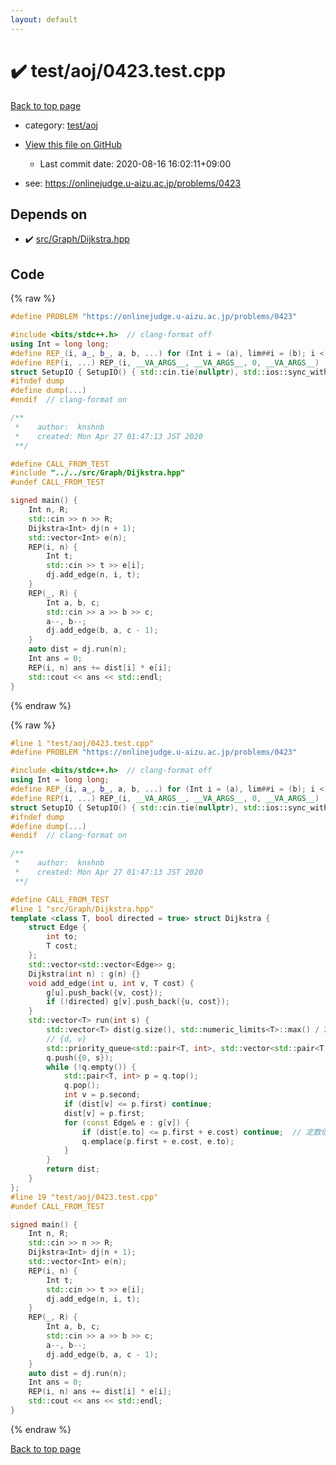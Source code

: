 ```yaml
---
layout: default
---
```


<!-- mathjax config similar to math.stackexchange -->
<script type="text/javascript" async
  src="https://cdnjs.cloudflare.com/ajax/libs/mathjax/2.7.5/MathJax.js?config=TeX-MML-AM_CHTML">
</script>
<script type="text/x-mathjax-config">
  MathJax.Hub.Config({
    TeX: { equationNumbers: { autoNumber: "AMS" }},
    tex2jax: {
      inlineMath: [ ['$','$'] ],
      processEscapes: true
    },
    "HTML-CSS": { matchFontHeight: false },
    displayAlign: "left",
    displayIndent: "2em"
  });
</script>

<script type="text/javascript" src="https://cdnjs.cloudflare.com/ajax/libs/jquery/3.4.1/jquery.min.js"></script>
<script src="https://cdn.jsdelivr.net/npm/jquery-balloon-js@1.1.2/jquery.balloon.min.js" integrity="sha256-ZEYs9VrgAeNuPvs15E39OsyOJaIkXEEt10fzxJ20+2I=" crossorigin="anonymous"></script>
<script type="text/javascript" src="../../../assets/js/copy-button.js"></script>
<link rel="stylesheet" href="../../../assets/css/copy-button.css" />


# :heavy_check_mark: test/aoj/0423.test.cpp

<a href="../../../index.html">Back to top page</a>

* category: <a href="../../../index.html#0d0c91c0cca30af9c1c9faef0cf04aa9">test/aoj</a>
* <a href="{{ site.github.repository_url }}/blob/master/test/aoj/0423.test.cpp">View this file on GitHub</a>
    - Last commit date: 2020-08-16 16:02:11+09:00


* see: <a href="https://onlinejudge.u-aizu.ac.jp/problems/0423">https://onlinejudge.u-aizu.ac.jp/problems/0423</a>


## Depends on

* :heavy_check_mark: <a href="../../../library/src/Graph/Dijkstra.hpp.html">src/Graph/Dijkstra.hpp</a>


## Code

<a id="unbundled"></a>
{% raw %}
```cpp
#define PROBLEM "https://onlinejudge.u-aizu.ac.jp/problems/0423"

#include <bits/stdc++.h>  // clang-format off
using Int = long long;
#define REP_(i, a_, b_, a, b, ...) for (Int i = (a), lim##i = (b); i < lim##i; i++)
#define REP(i, ...) REP_(i, __VA_ARGS__, __VA_ARGS__, 0, __VA_ARGS__)
struct SetupIO { SetupIO() { std::cin.tie(nullptr), std::ios::sync_with_stdio(false), std::cout << std::fixed << std::setprecision(13); } } setup_io;
#ifndef dump
#define dump(...)
#endif  // clang-format on

/**
 *    author:  knshnb
 *    created: Mon Apr 27 01:47:13 JST 2020
 **/

#define CALL_FROM_TEST
#include "../../src/Graph/Dijkstra.hpp"
#undef CALL_FROM_TEST

signed main() {
    Int n, R;
    std::cin >> n >> R;
    Dijkstra<Int> dj(n + 1);
    std::vector<Int> e(n);
    REP(i, n) {
        Int t;
        std::cin >> t >> e[i];
        dj.add_edge(n, i, t);
    }
    REP(_, R) {
        Int a, b, c;
        std::cin >> a >> b >> c;
        a--, b--;
        dj.add_edge(b, a, c - 1);
    }
    auto dist = dj.run(n);
    Int ans = 0;
    REP(i, n) ans += dist[i] * e[i];
    std::cout << ans << std::endl;
}

```
{% endraw %}

<a id="bundled"></a>
{% raw %}
```cpp
#line 1 "test/aoj/0423.test.cpp"
#define PROBLEM "https://onlinejudge.u-aizu.ac.jp/problems/0423"

#include <bits/stdc++.h>  // clang-format off
using Int = long long;
#define REP_(i, a_, b_, a, b, ...) for (Int i = (a), lim##i = (b); i < lim##i; i++)
#define REP(i, ...) REP_(i, __VA_ARGS__, __VA_ARGS__, 0, __VA_ARGS__)
struct SetupIO { SetupIO() { std::cin.tie(nullptr), std::ios::sync_with_stdio(false), std::cout << std::fixed << std::setprecision(13); } } setup_io;
#ifndef dump
#define dump(...)
#endif  // clang-format on

/**
 *    author:  knshnb
 *    created: Mon Apr 27 01:47:13 JST 2020
 **/

#define CALL_FROM_TEST
#line 1 "src/Graph/Dijkstra.hpp"
template <class T, bool directed = true> struct Dijkstra {
    struct Edge {
        int to;
        T cost;
    };
    std::vector<std::vector<Edge>> g;
    Dijkstra(int n) : g(n) {}
    void add_edge(int u, int v, T cost) {
        g[u].push_back({v, cost});
        if (!directed) g[v].push_back({u, cost});
    }
    std::vector<T> run(int s) {
        std::vector<T> dist(g.size(), std::numeric_limits<T>::max() / 2);
        // {d, v}
        std::priority_queue<std::pair<T, int>, std::vector<std::pair<T, int>>, std::greater<std::pair<T, int>>> q;
        q.push({0, s});
        while (!q.empty()) {
            std::pair<T, int> p = q.top();
            q.pop();
            int v = p.second;
            if (dist[v] <= p.first) continue;
            dist[v] = p.first;
            for (const Edge& e : g[v]) {
                if (dist[e.to] <= p.first + e.cost) continue;  // 定数倍枝刈り
                q.emplace(p.first + e.cost, e.to);
            }
        }
        return dist;
    }
};
#line 19 "test/aoj/0423.test.cpp"
#undef CALL_FROM_TEST

signed main() {
    Int n, R;
    std::cin >> n >> R;
    Dijkstra<Int> dj(n + 1);
    std::vector<Int> e(n);
    REP(i, n) {
        Int t;
        std::cin >> t >> e[i];
        dj.add_edge(n, i, t);
    }
    REP(_, R) {
        Int a, b, c;
        std::cin >> a >> b >> c;
        a--, b--;
        dj.add_edge(b, a, c - 1);
    }
    auto dist = dj.run(n);
    Int ans = 0;
    REP(i, n) ans += dist[i] * e[i];
    std::cout << ans << std::endl;
}

```
{% endraw %}

<a href="../../../index.html">Back to top page</a>

